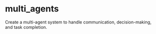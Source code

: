 # multi_agents
Create a multi-agent system to handle communication, decision-making, and task completion.
